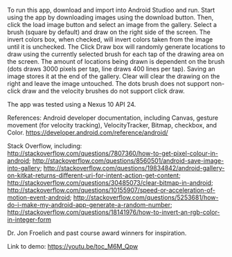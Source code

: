 To run this app, download and import into Android Studioo and run.  Start using the app by downloading images using the download button.
Then, click the load image button and select an image from the gallery.
Select a brush (square by default) and draw on the right side of the screen.  The invert colors box, when checked, 
will invert colors taken from the image until it is unchecked.  The Click Draw box will randomly generate locations to draw using
the currently selected brush for each tap of the drawing area on the screen.  The amount of locations being drawn is dependent on
the brush (dots draws 3000 pixels per tap, line draws 400 lines per tap).
Saving an image stores it at the end of the gallery.  Clear will clear the drawing on the right and leave the image untouched.
The dots brush does not support non-click draw and the velocity brushes do not support click draw.

The app was tested using a Nexus 10 API 24.

References:
Android developer documentation, including Canvas, gesture movement (for velocity tracking), VelocityTracker, Bitmap, checkbox, and Color.
https://developer.android.com/reference/android/

Stack Overflow, including:
http://stackoverflow.com/questions/7807360/how-to-get-pixel-colour-in-android;
http://stackoverflow.com/questions/8560501/android-save-image-into-gallery;
http://stackoverflow.com/questions/19834842/android-gallery-on-kitkat-returns-different-uri-for-intent-action-get-content;
http://stackoverflow.com/questions/30485073/clear-bitmap-in-android;
http://stackoverflow.com/questions/10155907/speed-or-acceleration-of-motion-event-android;
http://stackoverflow.com/questions/5253681/how-do-i-make-my-android-app-generate-a-random-number;
http://stackoverflow.com/questions/18141976/how-to-invert-an-rgb-color-in-integer-form

Dr. Jon Froelich and past course award winners for inspiration.

Link to demo: https://youtu.be/toc_M6M_Qpw
